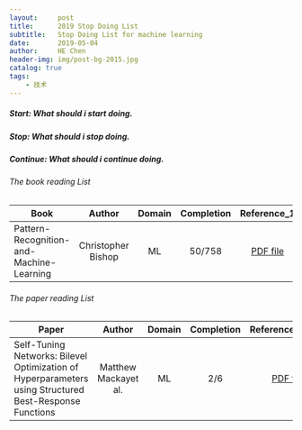 ```yaml
---
layout:     post
title:      2019 Stop Doing List
subtitle:   Stop Doing List for machine learning
date:       2019-05-04
author:     HE Chen
header-img: img/post-bg-2015.jpg
catalog: true
tags:
    - 技术
---
```


##### Start: What should i start doing.

##### Stop: What should i stop doing.


##### Continue: What should i continue doing.

###### The book reading List 
Book | Author | Domain | Completion | Reference_1 | Reference_2 | Reference_2
-- | :--: | :--: | :--: | :--: | :--: |--:
Pattern-Recognition-and-Machine-Learning | Christopher Bishop |  ML | 50/758 | [PDF file](https://www.microsoft.com/en-us/research/uploads/prod/2006/01/Bishop-Pattern-Recognition-and-Machine-Learning-2006.pdf) | [Code Matlab](http://prml.github.io/) | [Code Python](https://github.com/ctgk/PRML)

###### The paper reading List
Paper | Author | Domain | Completion | Reference_1 
-- | :--: | :--: | :--: | --:
Self-Tuning Networks: Bilevel Optimization of Hyperparameters using Structured Best-Response Functions| Matthew Mackayet al. | ML | 2/6 | [PDF file](https://openreview.net/forum?id=r1eEG20qKQ)
